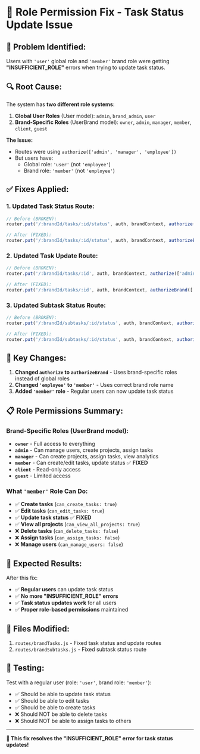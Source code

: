 # 🔧 Role Permission Fix - Task Status Update Issue

## 🚨 **Problem Identified:**

Users with `'user'` global role and `'member'` brand role were getting **"INSUFFICIENT_ROLE"** errors when trying to update task status.

## 🔍 **Root Cause:**

The system has **two different role systems**:

1. **Global User Roles** (User model): `admin`, `brand_admin`, `user`
2. **Brand-Specific Roles** (UserBrand model): `owner`, `admin`, `manager`, `member`, `client`, `guest`

**The Issue:**
- Routes were using `authorize(['admin', 'manager', 'employee'])` 
- But users have:
  - Global role: `'user'` (not `'employee'`)
  - Brand role: `'member'` (not `'employee'`)

## ✅ **Fixes Applied:**

### **1. Updated Task Status Route:**
```javascript
// Before (BROKEN):
router.put('/:brandId/tasks/:id/status', auth, brandContext, authorize(['admin', 'manager', 'employee']), brandTaskController.updateTaskStatus);

// After (FIXED):
router.put('/:brandId/tasks/:id/status', auth, brandContext, authorizeBrand(['admin', 'manager', 'member']), brandTaskController.updateTaskStatus);
```

### **2. Updated Task Update Route:**
```javascript
// Before (BROKEN):
router.put('/:brandId/tasks/:id', auth, brandContext, authorize(['admin', 'manager', 'employee']), brandTaskController.updateBrandTask);

// After (FIXED):
router.put('/:brandId/tasks/:id', auth, brandContext, authorizeBrand(['admin', 'manager', 'member']), brandTaskController.updateBrandTask);
```

### **3. Updated Subtask Status Route:**
```javascript
// Before (BROKEN):
router.put('/:brandId/subtasks/:id/status', auth, brandContext, authorize(['admin', 'manager', 'employee']), brandSubtaskController.updateSubtaskStatus);

// After (FIXED):
router.put('/:brandId/subtasks/:id/status', auth, brandContext, authorizeBrand(['admin', 'manager', 'member']), brandSubtaskController.updateSubtaskStatus);
```

## 🎯 **Key Changes:**

1. **Changed `authorize` to `authorizeBrand`** - Uses brand-specific roles instead of global roles
2. **Changed `'employee'` to `'member'`** - Uses correct brand role name
3. **Added `'member'` role** - Regular users can now update task status

## 📋 **Role Permissions Summary:**

### **Brand-Specific Roles (UserBrand model):**
- **`owner`** - Full access to everything
- **`admin`** - Can manage users, create projects, assign tasks
- **`manager`** - Can create projects, assign tasks, view analytics
- **`member`** - Can create/edit tasks, update status ✅ **FIXED**
- **`client`** - Read-only access
- **`guest`** - Limited access

### **What `'member'` Role Can Do:**
- ✅ **Create tasks** (`can_create_tasks: true`)
- ✅ **Edit tasks** (`can_edit_tasks: true`)
- ✅ **Update task status** ✅ **FIXED**
- ✅ **View all projects** (`can_view_all_projects: true`)
- ❌ **Delete tasks** (`can_delete_tasks: false`)
- ❌ **Assign tasks** (`can_assign_tasks: false`)
- ❌ **Manage users** (`can_manage_users: false`)

## 🚀 **Expected Results:**

After this fix:
- ✅ **Regular users** can update task status
- ✅ **No more "INSUFFICIENT_ROLE" errors**
- ✅ **Task status updates work** for all users
- ✅ **Proper role-based permissions** maintained

## 🔧 **Files Modified:**

1. `routes/brandTasks.js` - Fixed task status and update routes
2. `routes/brandSubtasks.js` - Fixed subtask status route

## 📝 **Testing:**

Test with a regular user (role: `'user'`, brand role: `'member'`):
- ✅ Should be able to update task status
- ✅ Should be able to edit tasks
- ✅ Should be able to create tasks
- ❌ Should NOT be able to delete tasks
- ❌ Should NOT be able to assign tasks to others

---

**🎉 This fix resolves the "INSUFFICIENT_ROLE" error for task status updates!**
